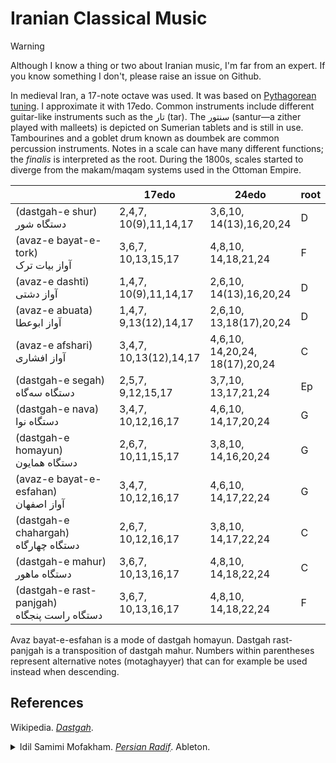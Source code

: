 # Iranian Classical Music

> [!warning]
> Although I know a thing or two about Iranian music, I'm far from an expert.
> If you know something I don't, please raise an issue on Github.

In medieval Iran, a 17-note octave was used.
It was based on [Pythagorean tuning](pythagorean.md).
I approximate it with 17edo.
Common instruments include different guitar-like instruments such as the تار (tar).
The سنتور (santur—a zither played with malleets) is depicted on Sumerian tablets and is still in use.
Tambourines and a goblet drum known as doumbek are common percussion instruments.
Notes in a scale can have many different functions; the *finalis* is interpreted as the root.
During the 1800s, scales started to diverge from the makam/maqam systems used in the Ottoman Empire.

|    | 17edo | 24edo | root |
|------|-------|-------|------|
| (dastgah-e shur) <br />  دستگاه  شور  <!--x--> | 2,4,7, <br /> 10(9),11,14,17 | 3,6,10, <br />14(13),16,20,24 | D |
|(avaz-e bayat-e-tork) <br /> آواز بیات ترک <!--x--> | 3,6,7, <br /> 10,13,15,17 | 4,8,10, <br /> 14,18,21,24 | F |
|(avaz-e dashti) <br /> آواز دشتی <!--x--> | 1,4,7, <br /> 10(9),11,14,17 | 2,6,10, <br /> 14(13),16,20,24 | D |
|(avaz-e abuata) <br /> آواز ابوعطا <!--x--> | 1,4,7, <br /> 9,13(12),14,17 | 2,6,10, <br /> 13,18(17),20,24 | D |
|(avaz-e afshari) <br /> آواز افشاری <!--x--> | 3,4,7, <br /> 10,13(12),14,17 | 4,6,10, <br /> 14,20,24, <br /> 18(17),20,24 | C |
|  (dastgah-e segah) <br /> دستگاه سه‌گاه <!--x--> | 2,5,7, <br /> 9,12,15,17 | 3,7,10, <br /> 13,17,21,24 | Ep |
| (dastgah-e nava) <br /> دستگاه نوا <!--x--> | 3,4,7, <br /> 10,12,16,17 | 4,6,10, <br /> 14,17,20,24 | G |
| (dastgah-e homayun) <br /> دستگاه همایون  <!--x--> | 2,6,7, <br /> 10,11,15,17 | 3,8,10, <br /> 14,16,20,24 | G |
|  (avaz-e bayat-e-esfahan) <br /> آواز اصفهان  <!--x--> | 3,4,7, <br /> 10,12,16,17 | 4,6,10, <br /> 14,17,22,24 | G |
|  (dastgah-e chahargah) <br /> دستگاه چهارگاه  <!--x--> | 2,6,7, <br /> 10,12,16,17 | 3,8,10, <br /> 14,17,22,24 | C |
| (dastgah-e mahur) <br /> دستگاه ماهور <!--x--> | 3,6,7, <br /> 10,13,16,17 | 4,8,10, <br /> 14,18,22,24 | C |
| (dastgah-e rast-panjgah) <br /> دستگاه راست‌ پنجگاه  <!--x--> | 3,6,7, <br /> 10,13,16,17  | 4,8,10, <br /> 14,18,22,24 | F |

Avaz bayat-e-esfahan is a mode of dastgah homayun.
Dastgah rast-panjgah is a transposition of dastgah mahur.
Numbers within parentheses represent alternative notes (motaghayyer) that can for example be used instead when descending.

## References
Wikipedia. *[Dastgah](https://en.wikipedia.org/w/index.php?title=Dastg%C4%81h&oldid=1200011284)*.

<details>
<summary>
Idil Samimi Mofakham.
<a href="https://web.archive.org/web/2/https://tuning.ableton.com/persian-radif/intro-to-radif/"><i>Persian Radif</i></a>.
Ableton.
</summary>

- *[The Dastgah Concept in Persian Music](https://web.archive.org/web/20241005223129/https://tuning.ableton.com/persian-radif/dastgah-concept/)*
- *[Dastgāh-e Šur](https://web.archive.org/web/20240821220018/https://tuning.ableton.com/persian-radif/dastgah-e-shur/)*
- *[Dastgāh-e Abuatā](https://web.archive.org/web/20240821220018/https://tuning.ableton.com/persian-radif/dastgah-e-abuata/)*
- *[Dastgāh-e Dašti](https://web.archive.org/web/20240821220013/https://tuning.ableton.com/persian-radif/dastgah-e-dashti/)*
- *[Dasgāh-e Bayāt-e Tork](https://web.archive.org/web/20240821220013/https://tuning.ableton.com/persian-radif/dastgah-e-bayat-e-tork/)*
- *[Dastgāh-e Afšāri](https://web.archive.org/web/20240821220026/https://tuning.ableton.com/persian-radif/dastgah-e-afshari/)*
- *[Dastgāh-e Segāh](https://web.archive.org/web/20240821220016/https://tuning.ableton.com/persian-radif/dastgah-e-segah/)*
- *[Dastgāh-e Čahārgāh](https://web.archive.org/web/20240821220017/https://tuning.ableton.com/persian-radif/dastgah-e-chahargah/)*
- *[Dastgāh-e Homāyun](https://web.archive.org/web/20240821220017/https://tuning.ableton.com/persian-radif/dastgah-e-homayun/)*
- *[Dastgāh-e Bayāt-e Esfahān](https://web.archive.org/web/20240821220019/https://tuning.ableton.com/persian-radif/dastgah-e-bayat-e-esfahan/)*
- *[Dastgāh-e Navā](https://web.archive.org/web/20240821220024/https://tuning.ableton.com/persian-radif/dastgah-e-nava/)*
- *[Dastgāh-e Māhur](https://web.archive.org/web/20240821220016/https://tuning.ableton.com/persian-radif/dastgah-e-mahur/)*
- *[Dastgāh-e Rast-Panjgāh](https://web.archive.org/web/20240821220023/https://tuning.ableton.com/persian-radif/dastgah-e-rast-panjgah/)*

</details>
